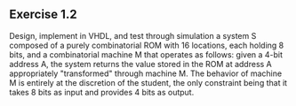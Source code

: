 ## Exercise 1.2
Design, implement in VHDL, and test through simulation a system S composed of a purely combinatorial ROM with 16 locations, each holding 8 bits, and a combinatorial machine M that operates as follows: given a 4-bit address A, the system returns the value stored in the ROM at address A appropriately "transformed" through machine M. The behavior of machine M is entirely at the discretion of the student, the only constraint being that it takes 8 bits as input and provides 4 bits as output.